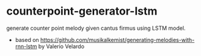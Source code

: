 # counterpoint-generator-lstm
generate counter point melody given cantus firmus using LSTM model. 





* based on https://github.com/musikalkemist/generating-melodies-with-rnn-lstm by Valerio Velardo

